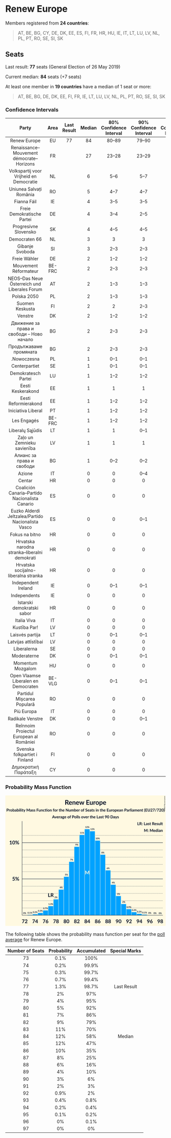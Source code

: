 # Renew Europe

Members registered from **24 countries**:

> AT, BE, BG, CY, DE, DK, EE, ES, FI, FR, HR, HU, IE, IT, LT, LU, LV, NL, PL, PT, RO, SE, SI, SK

## Seats

Last result: **77** seats (General Election of 26 May 2019)

Current median: **84** seats (+7 seats)

At least one member in **19 countries** have a median of 1 seat or more:

> AT, BE, BG, DE, DK, EE, FI, FR, IE, LT, LU, LV, NL, PL, PT, RO, SE, SI, SK

### Confidence Intervals

| Party | Area | Last Result | Median | 80% Confidence Interval | 90% Confidence Interval | 95% Confidence Interval | 99% Confidence Interval |
|:-----:|:----:|:-----------:|:------:|:-----------------------:|:-----------------------:|:-----------------------:|:-----------------------:|
| Renew Europe | EU | 77 | 84 | 80–89 | 79–90 | 77–91 | 75–93 |
| Renaissance–Mouvement démocrate–Horizons | FR | | 27 | 23–28 | 23–29 | 22–29 | 20–31 |
| Volkspartij voor Vrijheid en Democratie | NL | | 6 | 5–6 | 5–7 | 5–7 | 5–7 |
| Uniunea Salvați România | RO | | 5 | 4–7 | 4–7 | 4–8 | 4–8 |
| Fianna Fáil | IE | | 4 | 3–5 | 3–5 | 3–5 | 3–5 |
| Freie Demokratische Partei | DE | | 4 | 3–4 | 2–5 | 2–5 | 2–5 |
| Progresívne Slovensko | SK | | 4 | 4–5 | 4–5 | 4–5 | 3–6 |
| Democraten 66 | NL | | 3 | 3 | 3 | 2–3 | 2–4 |
| Gibanje Svoboda | SI | | 3 | 2–3 | 2–3 | 2–4 | 2–4 |
| Freie Wähler | DE | | 2 | 1–2 | 1–2 | 1–3 | 1–3 |
| Mouvement Réformateur | BE-FRC | | 2 | 2–3 | 2–3 | 2–3 | 2–3 |
| NEOS–Das Neue Österreich und Liberales Forum | AT | | 2 | 1–3 | 1–3 | 1–3 | 1–3 |
| Polska 2050 | PL | | 2 | 1–3 | 1–3 | 0–4 | 0–4 |
| Suomen Keskusta | FI | | 2 | 2 | 2–3 | 2–3 | 2–3 |
| Venstre | DK | | 2 | 1–2 | 1–2 | 1–2 | 1–2 |
| Движение за права и свободи – Ново начало | BG | | 2 | 2–3 | 2–3 | 2–3 | 2–3 |
| Продължаваме промяната | BG | | 2 | 2–3 | 2–3 | 1–3 | 1–3 |
| .Nowoczesna | PL | | 1 | 0–1 | 0–1 | 0–1 | 0–2 |
| Centerpartiet | SE | | 1 | 0–1 | 0–1 | 0–1 | 0–1 |
| Demokratesch Partei | LU | | 1 | 1–2 | 1–2 | 1–2 | 1–2 |
| Eesti Keskerakond | EE | | 1 | 1 | 1 | 1 | 1–2 |
| Eesti Reformierakond | EE | | 1 | 1–2 | 1–2 | 1–2 | 1–2 |
| Iniciativa Liberal | PT | | 1 | 1–2 | 1–2 | 1–2 | 1–3 |
| Les Engagés | BE-FRC | | 1 | 1–2 | 1–2 | 1–2 | 1–2 |
| Liberalų Sąjūdis | LT | | 1 | 1 | 0–1 | 0–2 | 0–2 |
| Zaļo un Zemnieku savienība | LV | | 1 | 1 | 1 | 1 | 1 |
| Алианс за права и свободи | BG | | 1 | 0–2 | 0–2 | 0–2 | 0–2 |
| Azione | IT | | 0 | 0 | 0–4 | 0–4 | 0–4 |
| Centar | HR | | 0 | 0 | 0 | 0 | 0 |
| Coalición Canaria–Partido Nacionalista Canario | ES | | 0 | 0 | 0 | 0 | 0 |
| Euzko Alderdi Jeltzalea/Partido Nacionalista Vasco | ES | | 0 | 0 | 0–1 | 0–1 | 0–1 |
| Fokus na bitno | HR | | 0 | 0 | 0 | 0 | 0 |
| Hrvatska narodna stranka–liberalni demokrati | HR | | 0 | 0 | 0 | 0 | 0 |
| Hrvatska socijalno-liberalna stranka | HR | | 0 | 0 | 0 | 0 | 0 |
| Independent Ireland | IE | | 0 | 0–1 | 0–1 | 0–1 | 0–1 |
| Independents | IE | | 0 | 0 | 0 | 0 | 0 |
| Istarski demokratski sabor | HR | | 0 | 0 | 0 | 0 | 0 |
| Italia Viva | IT | | 0 | 0 | 0 | 0 | 0–4 |
| Kustība Par! | LV | | 0 | 0 | 0 | 0 | 0 |
| Laisvės partija | LT | | 0 | 0–1 | 0–1 | 0–1 | 0–1 |
| Latvijas attīstībai | LV | | 0 | 0 | 0 | 0 | 0 |
| Liberalerna | SE | | 0 | 0 | 0 | 0 | 0–1 |
| Moderaterne | DK | | 0 | 0–1 | 0–1 | 0–1 | 0–1 |
| Momentum Mozgalom | HU | | 0 | 0 | 0 | 0 | 0 |
| Open Vlaamse Liberalen en Democraten | BE-VLG | | 0 | 0–1 | 0–1 | 0–1 | 0–1 |
| Partidul Mișcarea Populară | RO | | 0 | 0 | 0 | 0 | 0 |
| Più Europa | IT | | 0 | 0 | 0 | 0 | 0 |
| Radikale Venstre | DK | | 0 | 0 | 0–1 | 0–1 | 0–1 |
| Reînnoim Proiectul European al României | RO | | 0 | 0 | 0 | 0 | 0 |
| Svenska folkpartiet i Finland | FI | | 0 | 0 | 0 | 0–1 | 0–1 |
| Δημοκρατική Παράταξη | CY | | 0 | 0 | 0 | 0 | 0 |

### Probability Mass Function

![Graph with seats probability mass function not yet produced](average-2025-03-31-seats-pmf-reneweurope.png "Seats Probability Mass Function")

The following table shows the probability mass function per seat for the [poll average](average-2025-03-31.html) for Renew Europe.

| Number of Seats | Probability | Accumulated | Special Marks |
|:---------------:|:-----------:|:-----------:|:-------------:|
| 73 | 0.1% | 100% |  |
| 74 | 0.2% | 99.9% |  |
| 75 | 0.3% | 99.7% |  |
| 76 | 0.7% | 99.4% |  |
| 77 | 1.3% | 98.7% | Last Result |
| 78 | 2% | 97% |  |
| 79 | 4% | 95% |  |
| 80 | 5% | 92% |  |
| 81 | 7% | 86% |  |
| 82 | 9% | 79% |  |
| 83 | 11% | 70% |  |
| 84 | 12% | 58% | Median |
| 85 | 12% | 47% |  |
| 86 | 10% | 35% |  |
| 87 | 8% | 25% |  |
| 88 | 6% | 16% |  |
| 89 | 4% | 10% |  |
| 90 | 3% | 6% |  |
| 91 | 2% | 3% |  |
| 92 | 0.9% | 2% |  |
| 93 | 0.4% | 0.8% |  |
| 94 | 0.2% | 0.4% |  |
| 95 | 0.1% | 0.2% |  |
| 96 | 0% | 0.1% |  |
| 97 | 0% | 0% |  |


